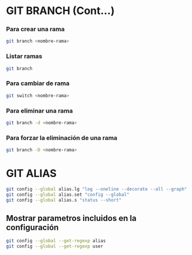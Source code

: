# GIT BRANCH (Cont...)

### Para crear una rama
```sh
git branch <nombre-rama>
```

### Listar ramas
```sh
git branch
```

### Para cambiar de rama
```sh
git switch <nombre-rama>
```

### Para eliminar una rama
```sh
git branch -d <nombre-rama>
```

### Para forzar la eliminación de una rama
```sh
git branch -D <nombre-rama>
```

# GIT ALIAS
```sh
git config --global alias.lg "log --oneline --decorate --all --graph"
git config --global alias.set "config --global"
git config --global alias.s "status --short"
```

## Mostrar parametros incluidos en la configuración
```sh
git config --global --get-regexp alias
git config --global --get-regexp user
```